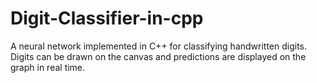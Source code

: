 # Digit-Classifier-in-cpp
A neural network implemented in C++ for classifying handwritten digits. Digits can be drawn on the canvas and predictions are displayed on the graph in real time.
